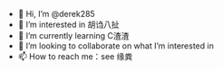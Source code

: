 - 👋 Hi, I’m @derek285
- 👀 I’m interested in 胡诌八扯
- 🌱 I’m currently learning C渣渣
- 💞️ I’m looking to collaborate on what I’m interested in
- 📫 How to reach me：see 缘粪

<!---
derek285/derek285 is a ✨ special ✨ repository because its `README.md` (this file) appears on your GitHub profile.
You can click the Preview link to take a look at your changes.
--->
